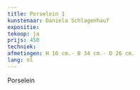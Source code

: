 ```yaml
---
title: Porselein 1
kunstenaar: Daniela Schlagenhauf
expositie: 
tekoop: ja
prijs: 450
techniek: 
afmetingen: H 16 cm.- B 34 cm.- D 26 cm.
lang: nl
---
```


Porselein